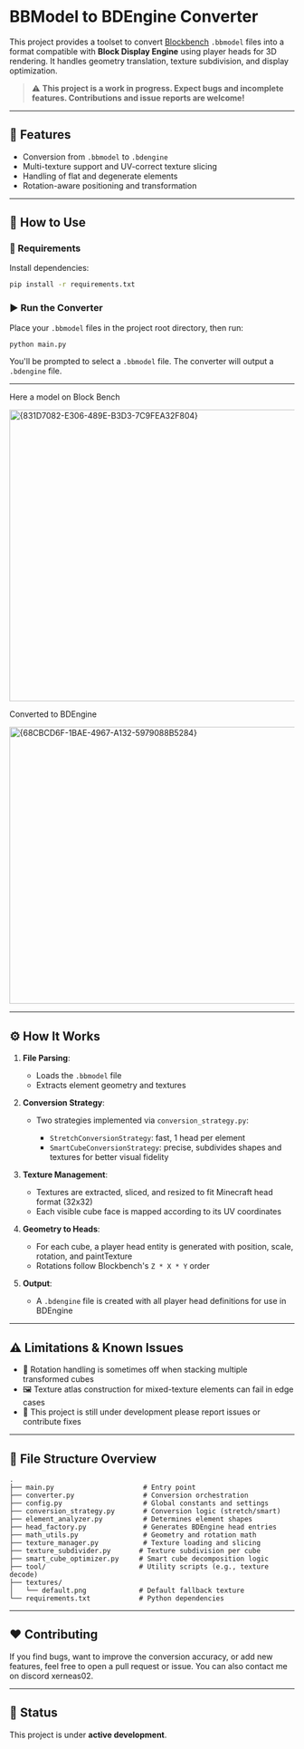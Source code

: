 # BBModel to BDEngine Converter

This project provides a toolset to convert [Blockbench](https://blockbench.net/) `.bbmodel` files into a format compatible with **Block Display Engine** using player heads for 3D rendering. It handles geometry translation, texture subdivision, and display optimization.

> ⚠️ **This project is a work in progress. Expect bugs and incomplete features. Contributions and issue reports are welcome!**

---

## 🧰 Features

* Conversion from `.bbmodel` to `.bdengine`
* Multi-texture support and UV-correct texture slicing
* Handling of flat and degenerate elements
* Rotation-aware positioning and transformation

---

## 🚀 How to Use

### 🔧 Requirements

Install dependencies:

```bash
pip install -r requirements.txt
```

### ▶️ Run the Converter

Place your `.bbmodel` files in the project root directory, then run:

```bash
python main.py
```

You'll be prompted to select a `.bbmodel` file. The converter will output a `.bdengine` file.

---
Here a model on Block Bench

<img width="598" height="515" alt="{831D7082-E306-489E-B3D3-7C9FEA32F804}" src="https://github.com/user-attachments/assets/090177b5-def6-462b-bf4e-53cb6062815c" />

Converted to BDEngine

<img width="693" height="489" alt="{68CBCD6F-1BAE-4967-A132-5979088B5284}" src="https://github.com/user-attachments/assets/7d164a5c-ac8f-4c57-80ff-8ec2dce8f8f4" />


---

## ⚙️ How It Works

1. **File Parsing**:

   * Loads the `.bbmodel` file
   * Extracts element geometry and textures

2. **Conversion Strategy**:

   * Two strategies implemented via `conversion_strategy.py`:

     * `StretchConversionStrategy`: fast, 1 head per element
     * `SmartCubeConversionStrategy`: precise, subdivides shapes and textures for better visual fidelity

3. **Texture Management**:

   * Textures are extracted, sliced, and resized to fit Minecraft head format (32x32)
   * Each visible cube face is mapped according to its UV coordinates

4. **Geometry to Heads**:

   * For each cube, a player head entity is generated with position, scale, rotation, and paintTexture
   * Rotations follow Blockbench's `Z * X * Y` order

5. **Output**:

   * A `.bdengine` file is created with all player head definitions for use in BDEngine

---

## ⚠️ Limitations & Known Issues

* 🔄 Rotation handling is sometimes off when stacking multiple transformed cubes
* 🖼️ Texture atlas construction for mixed-texture elements can fail in edge cases
* 🐞 This project is still under development please report issues or contribute fixes

---

## 📂 File Structure Overview

```
.
├── main.py                      # Entry point
├── converter.py                 # Conversion orchestration
├── config.py                    # Global constants and settings
├── conversion_strategy.py       # Conversion logic (stretch/smart)
├── element_analyzer.py          # Determines element shapes
├── head_factory.py              # Generates BDEngine head entries
├── math_utils.py                # Geometry and rotation math
├── texture_manager.py           # Texture loading and slicing
├── texture_subdivider.py       # Texture subdivision per cube
├── smart_cube_optimizer.py     # Smart cube decomposition logic
├── tool/                       # Utility scripts (e.g., texture decode)
├── textures/
│   └── default.png             # Default fallback texture
└── requirements.txt            # Python dependencies
```

---

## ❤️ Contributing

If you find bugs, want to improve the conversion accuracy, or add new features, feel free to open a pull request or issue. You can also contact me on discord xerneas02.

---

## 🧪 Status

This project is under **active development**.
